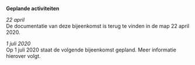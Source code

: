 **Geplande activiteiten**  
  
_22 april_  
De documentatie van deze bijeenkomst is terug te vinden in de map 22 april 2020.  
  
_1 juli 2020_  
Op 1 juli 2020 staat de volgende bijeenkomst gepland. Meer informatie hierover volgt.

